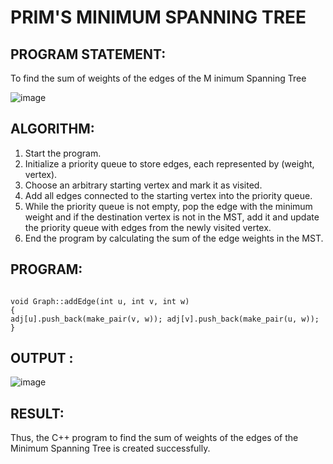 # PRIM'S MINIMUM SPANNING TREE

## PROGRAM STATEMENT:

To find the sum of weights of the edges of the M inimum Spanning Tree

![image](https://github.com/user-attachments/assets/1178ac25-7edf-4ac9-a32e-4f6d32f4db72)

## ALGORITHM:  

1.	Start the program.
2.	Initialize a priority queue to store edges, each represented by (weight, vertex).
3.	Choose an arbitrary starting vertex and mark it as visited.
4.	Add all edges connected to the starting vertex into the priority queue.
5.	While the priority queue is not empty, pop the edge with the minimum weight and if the destination vertex is not in the MST, add it and update the priority queue with edges from the newly visited vertex.
6.	End the program by calculating the sum of the edge weights in the MST.

## PROGRAM:
```

void Graph::addEdge(int u, int v, int w)
{
adj[u].push_back(make_pair(v, w)); adj[v].push_back(make_pair(u, w));
}
 ```
## OUTPUT :
![image](https://github.com/user-attachments/assets/584c8e46-7ded-44d3-9342-e25404ed4f76)

## RESULT:

Thus, the C++ program to find the sum of weights of the edges of the Minimum Spanning Tree is created successfully.

